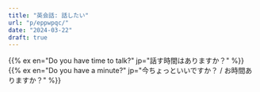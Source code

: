 ```yaml
---
title: "英会話: 話したい"
url: "p/eppwpqc/"
date: "2024-03-22"
draft: true
---
```


{{% ex en="Do you have time to talk?" jp="話す時間はありますか？" %}}
{{% ex en="Do you have a minute?" jp="今ちょっといいですか？ / お時間ありますか？" %}}

